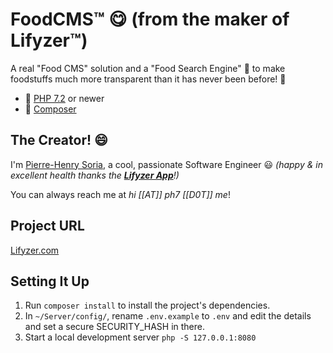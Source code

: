 # FoodCMS™ 😋 (from the maker of Lifyzer™)

A real "Food CMS" solution and a "Food Search Engine" 💪 to make foodstuffs much more transparent than it has never been before! 🙂

* 🐘 [PHP 7.2](http://php.net/releases/7_2_0.php) or newer
* 🎻 [Composer](https://getcomposer.org)


## The Creator! 😄

I'm [Pierre-Henry Soria](http://ph7.me), a cool, passionate Software Engineer :smiley:
*(happy & in excellent health thanks the **[Lifyzer App](https://play.google.com/store/apps/details?id=com.lifyzer)**!)*

You can always reach me at *hi [[AT]] ph7 [[D0T]] me*!


## Project URL

[Lifyzer.com](https://lifyzer.com)


## Setting It Up

1. Run `composer install` to install the project's dependencies.
2. In `~/Server/config/`, rename `.env.example` to `.env` and edit the details and set a secure SECURITY_HASH in there.
3. Start a local development server `php -S 127.0.0.1:8080`

